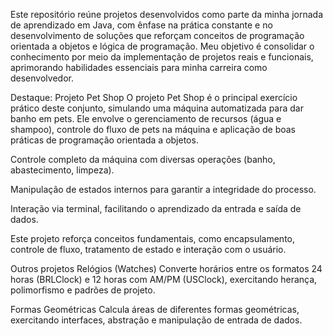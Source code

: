 Este repositório reúne projetos desenvolvidos como parte da minha jornada de aprendizado em Java, com ênfase na prática constante e no desenvolvimento de soluções que reforçam conceitos de programação orientada a objetos e lógica de programação.
Meu objetivo é consolidar o conhecimento por meio da implementação de projetos reais e funcionais, aprimorando habilidades essenciais para minha carreira como desenvolvedor.

Destaque: Projeto Pet Shop
O projeto Pet Shop é o principal exercício prático deste conjunto, simulando uma máquina automatizada para dar banho em pets. Ele envolve o gerenciamento de recursos (água e shampoo), controle do fluxo de pets na máquina e aplicação de boas práticas de programação orientada a objetos.

Controle completo da máquina com diversas operações (banho, abastecimento, limpeza).

Manipulação de estados internos para garantir a integridade do processo.

Interação via terminal, facilitando o aprendizado da entrada e saída de dados.

Este projeto reforça conceitos fundamentais, como encapsulamento, controle de fluxo, tratamento de estado e interação com o usuário.

Outros projetos
Relógios (Watches)
Converte horários entre os formatos 24 horas (BRLClock) e 12 horas com AM/PM (USClock), exercitando herança, polimorfismo e padrões de projeto.

Formas Geométricas
Calcula áreas de diferentes formas geométricas, exercitando interfaces, abstração e manipulação de entrada de dados.
